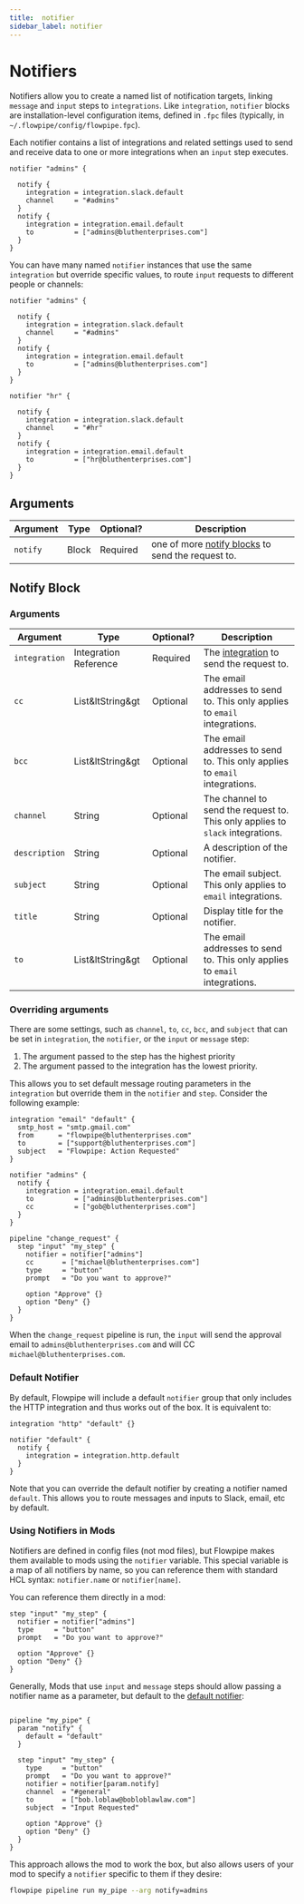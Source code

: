 ```yaml
---
title:  notifier
sidebar_label: notifier
---
```


# Notifiers

Notifiers allow you to create a named list of notification targets, linking `message` and `input` steps to `integrations`. Like `integration`, `notifier` blocks are installation-level configuration items, defined in `.fpc` files (typically, in `~/.flowpipe/config/flowpipe.fpc`).

Each notifier contains a list of integrations and related settings used to send and receive data to one or more integrations when an `input` step executes.

```hcl
notifier "admins" {

  notify {
    integration = integration.slack.default 
    channel     = "#admins"
  }
  notify {
    integration = integration.email.default 
    to          = ["admins@bluthenterprises.com"]
  }
}
```

You can have many named `notifier` instances that use the same `integration` but override specific values, to route `input` requests to different people or channels:

```hcl
notifier "admins" {

  notify {
    integration = integration.slack.default 
    channel     = "#admins"
  }
  notify {
    integration = integration.email.default 
    to          = ["admins@bluthenterprises.com"]
  }
}

notifier "hr" {

  notify {
    integration = integration.slack.default 
    channel     = "#hr"
  }
  notify {
    integration = integration.email.default 
    to          = ["hr@bluthenterprises.com"]
  }
}
```

## Arguments

| Argument        | Type      | Optional?   | Description
|-----------------|-----------|-------------|-----------------
| `notify`        | Block     | Required    | one of more [notify blocks](#notify-block) to send the request to.

## Notify Block

### Arguments

| Argument        | Type      | Optional?   | Description
|-----------------|-----------|-------------|-----------------
| `integration`   | Integration Reference | Required    | The [integration](/docs/reference/config-files/integration) to send the request to.
| `cc`            | List&ltString&gt | Optional    | The email addresses to send to. This only applies to `email` integrations.
| `bcc`           | List&ltString&gt | Optional    | The email addresses to send to. This only applies to `email` integrations.
| `channel`       | String    | Optional    | The channel to send the request to. This only applies to `slack` integrations.
| `description`   | String    | Optional    | A description of the notifier.
| `subject`       | String | Optional     | The email subject. This only applies to `email` integrations.
| `title`         | String    | Optional    | Display title for the notifier.
| `to`            | List&ltString&gt | Optional    | The email addresses to send to. This only applies to `email` integrations.

### Overriding arguments

There are some settings, such as `channel`, `to`, `cc`, `bcc`, and `subject` that can be set in `integration`, the `notifier`, or the `input` or `message` step:

1. The argument passed to the step has the highest priority
2. The argument passed to the integration has the lowest priority.

This allows you to set default message routing parameters in the `integration` but override them in the `notifier` and `step`. Consider the following example:

```hcl
integration "email" "default" {
  smtp_host = "smtp.gmail.com"
  from      = "flowpipe@bluthenterprises.com"
  to        = ["support@bluthenterprises.com"]
  subject   = "Flowpipe: Action Requested"
}

notifier "admins" {
  notify {
    integration = integration.email.default 
    to          = ["admins@bluthenterprises.com"]
    cc          = ["gob@bluthenterprises.com"]
  }
}

pipeline "change_request" {
  step "input" "my_step" {
    notifier = notifier["admins"]
    cc       = ["michael@bluthenterprises.com"]
    type     = "button"
    prompt   = "Do you want to approve?"

    option "Approve" {}
    option "Deny" {}
  }
}
```

When the `change_request` pipeline is run, the `input` will send the approval email to `admins@bluthenterprises.com` and will CC `michael@bluthenterprises.com`.

### Default Notifier

By default, Flowpipe will include a default `notifier` group that only includes the HTTP integration and thus works out of the box. It is equivalent to:

```hcl
integration "http" "default" {}

notifier "default" {
  notify {
    integration = integration.http.default
  }
}
```

Note that you can override the default notifier by creating a notifier named `default`. This allows you to route messages and inputs to Slack, email, etc by default.

### Using Notifiers in Mods

Notifiers are defined in config files (not mod files), but Flowpipe makes them available to mods using the `notifier` variable. This special variable is a map of all notifiers by name, so you can reference them with standard HCL syntax: `notifier.name` or `notifier[name]`.

You can reference them directly in a mod:

```hcl
step "input" "my_step" {
  notifier = notifier["admins"]
  type     = "button"
  prompt   = "Do you want to approve?"

  option "Approve" {}
  option "Deny" {}
}
```

Generally, Mods that use `input` and `message` steps should allow passing a notifier name as a parameter, but default to the [default notifier](#default-notifier):

```hcl

pipeline "my_pipe" {
  param "notify" {
    default = "default"
  }

  step "input" "my_step" {
    type     = "button"
    prompt   = "Do you want to approve?"
    notifier = notifier[param.notify]
    channel  = "#general" 
    to       = ["bob.loblaw@bobloblawlaw.com"]
    subject  = "Input Requested"

    option "Approve" {}
    option "Deny" {}
  }
}
```

This approach allows the mod to work the box, but also allows users of your mod to specify a `notifier` specific to them if they desire:

```bash
flowpipe pipeline run my_pipe --arg notify=admins
```
